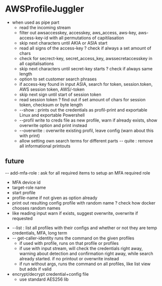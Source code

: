 # AWSProfileJuggler
- when used as pipe part
   * read the incoming stream
   * filter out awsaccesskey, accesskey, aws_access, aws-key, aws-access-key-id with all permutations of capitilasation 
    * skip next characters until AKIA or ASIA start
   * read all signs of the access-key
        ? check if always a set amount of chars
   * check for secrect-key, secret_access_key, awssecretaccesskey in all capitalisations
    * skip next characters until secret-key starts
      ? check if always same length
    * option to set customer search phrases
   * if access-key found in input ASIA, search for token, session.token, AWS session token, AWS/-token
   * skip next sign until start of session token 
   * read session token
   ? find out if set amount of chars for session token, checksum or byte length
   * --show : prints out the credentials as profil-print and exportable Linux and exportable Powershell
   * --profil <Profilname> write to creds file as new profile, warn if already exists, show overwrite option and print instead
   * --overwrite : overwrite existing profil, leave config (warn about this with print)
   * allow setting own search terms for different parts
-- quite : remove all informational printouts
## future
-- add-mfa-role : ask for all required items to setup an MFA required role
   * MFA device id
   * target-role name
   * start profile
   * profile-name if not given as option already 
   * print out resulting config profile with random name
      ? check how docker chooses random names
   * like reading input warn if exists, suggest overwrite, overwrite if requested
- --list : list all profiles with their configs and whether or not they are temp credentials, MFA, long term
- -- get-caller-identity runs the command on the given profiles
   * if used with profile, runs on that profile or profiles
   * if use with input stream, will check the credentials right away, warning about detection and confirmation right away, while search already started. if no printout or overwrite  instead
   * if run without args, runs the command on all profiles, like list view but adds if valid
- encrypt/decrypt credential+config file
   * use standard AES256 lib